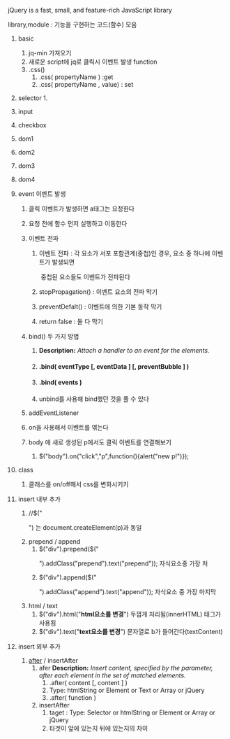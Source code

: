 jQuery is a fast, small, and feature-rich JavaScript library

library,module : 기능을 구현하는 코드(함수) 모음 

1. basic
   1. jq-min 가져오기 
   2. 새로운 script에 jq로 클릭시 이벤트 발생 function 
   3. .css()
      1. .css( propertyName ) :get
      2. .css( propertyName , value) : set

2. selector
   1. 

3. input

4. checkbox

5. dom1

6. dom2

7. dom3

8. dom4

9. event 이벤트 발생

   1. 클릭 이벤트가 발생하면 a태그는 요청한다

   2. 요청 전에 함수 먼저 실행하고 이동한다

   3. 이벤트 전파

      1. 이벤트 전파 : 각 요소가 서포 포함관계(중첩)인 경우, 요소 중 하나에 이벤트가 발생되면 

         ​             중첩된 요소들도 이벤트가 전파된다

      2. stopPropagation() : 이벤트 요소의 전파 막기

      3. preventDefalt() : 이벤트에 의한 기본 동작 막기         

      4. return false : 둘 다 막기

   4. bind() 두 가지 방법

      1. **Description:** *Attach a handler to an event for the elements.*

      2. #### .bind( eventType [, eventData \] [, preventBubble ] )

      3. #### .bind( events )

      4. unbind를 사용해 bind했던 것을 풀 수 있다

   5. addEventListener

   6. on을 사용해서 이벤트를 엮는다

   7. body 에 새로 생성된 p에서도 클릭 이벤트를 연결해보기

      1.  $("body").on("click","p",function(){alert("new p!")});


10. class 
    1. 클래스를 on/off해서 css를 변화시키키
11. insert 내부 추가
    1. //$("<p>") 는 document.createElement(p)과 동일
    2. prepend / append
       1. $("div").prepend($("<p>").addClass("prepend").text("prepend")); 자식요소중 가장 처
       2. $("div").append($("<p>").addClass("append").text("append")); 자식요소 중 가장 마지막
    3. html / text
       1. $("div").html("<b>html요소를 변경</b>") 두껍게 처리됨(innerHTML) 태그가 사용됨
       2. $("div").text("<b>text요소를 변경</b>") 문자열로 b가 들어간다(textContent)
12. insert 외부 추가
    1. [after](https://api.jquery.com/after/#after-content-content) / insertAfter
       1. afer **Description:** *Insert content, specified by the parameter, after each element in the set of matched elements.*
          1. .after( content [, content ] )
          2. Type: htmlString or Element or Text or Array or jQuery
          3. .after( function )
       2. insertAfter  
          1. taget :  Type: Selector or htmlString or Element or Array or jQuery
          2. 타겟이 앞에 있는지 뒤에 있는지의 차이





​	

